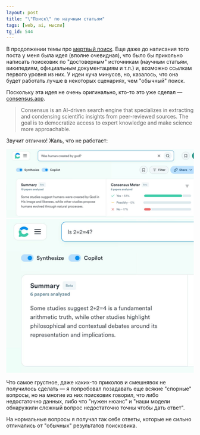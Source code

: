 ```yaml
---
layout: post
title: "\"Поиск\" по научным статьям"
tags: [web, ai, мысли]
tg_id: 544
---
```

В продолжении темы про [мертвый поиск](/2024/04/23/dead-search.html). Еще даже до написания того поста у меня была идея (вполне очевидная), что было бы прикольно написать поисковик по "достоверным" источникам (научным статьям, википедиям, официальным документациям и т.п.) и, возможно ссылкам первого уровня из них. У идеи куча минусов, но, казалось, что она будет работать лучше в некоторых сценариях, чем "обычный" поиск.

Поскольку эта идея не очень оригинально, кто-то это уже сделал — [consensus.app](https://consensus.app/).

> Consensus is an AI-driven search engine that specializes in extracting and condensing scientific insights from peer-reviewed sources. The goal is to democratize access to expert knowledge and make science more approachable.

Звучит отлично! Жаль, что не работает:

![](/assets/images/consensus_search_1.png)
![](/assets/images/consensus_search_2.png)

Что самое грустное, даже каких-то приколов и смешнявок не получилось сделать — я попробовал позадавать еще всякие "спорные" вопросы, но на многие из них поисковик говорил, что либо недостаточно данных, либо что "нужен нюанс" и "наши модели обнаружили сложный вопрос недостаточно точны чтобы дать ответ". 

На нормальные вопросы я получал так себе ответы, которые не сильно отличались от "обычных" результатов поисковика.
